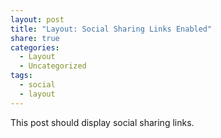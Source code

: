 ```yaml
---
layout: post
title: "Layout: Social Sharing Links Enabled"
share: true
categories:
  - Layout
  - Uncategorized
tags:
  - social
  - layout
---
```


This post should display social sharing links.